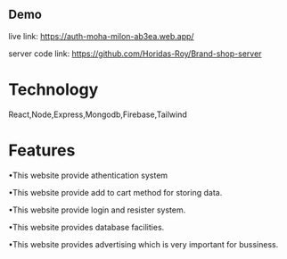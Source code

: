 
## Demo

live link: https://auth-moha-milon-ab3ea.web.app/

server code link: https://github.com/Horidas-Roy/Brand-shop-server

# Technology
React,Node,Express,Mongodb,Firebase,Tailwind

# Features

•This website provide athentication system


•This website provide add to cart method for storing data.


•This website provide login and resister system.


•This website provides database facilities.


•This website provides advertising which is very important for bussiness.
